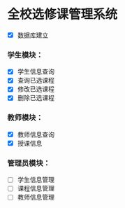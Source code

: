 # 全校选修课管理系统

- [X] 数据库建立
### 学生模块：
- [X] 学生信息查询
- [X] 查询已选课程
- [X] 修改已选课程
- [X] 删除已选课程
### 教师模块：
- [X] 教师信息查询
- [X] 授课信息
### 管理员模块：
- [ ] 学生信息管理
- [ ] 课程信息管理
- [ ] 教师信息管理